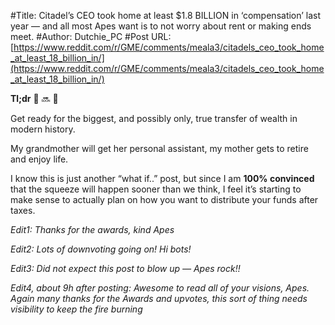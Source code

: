 #Title: Citadel’s CEO took home at least $1.8 BILLION in ‘compensation’ last year — and all most Apes want is to not worry about rent or making ends meet.
#Author: Dutchie_PC
#Post URL: [https://www.reddit.com/r/GME/comments/meala3/citadels_ceo_took_home_at_least_18_billion_in/](https://www.reddit.com/r/GME/comments/meala3/citadels_ceo_took_home_at_least_18_billion_in/)


**Tl;dr** 🚀 🔜 🌙

Get ready for the biggest, and possibly only, true transfer of wealth in modern history.

My grandmother will get her personal assistant, my mother gets to retire and enjoy life. 

I know this is just another “what if..” post, but since I am **100% convinced** that the squeeze will happen sooner than we think, I feel it’s starting to make sense to actually plan on how you want to distribute your funds after taxes.

*Edit1: Thanks for the awards, kind Apes*

*Edit2: Lots of downvoting going on! Hi bots!*

*Edit3: Did not expect this post to blow up — Apes rock!!*

*Edit4, about 9h after posting: Awesome to read all of your visions, Apes. Again many thanks for the Awards and upvotes, this sort of thing needs visibility to keep the fire burning*